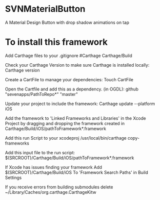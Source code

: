 # SVNMaterialButton
A Material Design Button with drop shadow animations on tap

# To install this framework

Add Carthage files to your .gitignore
 #Carthage
 Carthage/Build

Check your Carthage Version to make sure Carthage is installed locally:
Carthage version

Create a CartFile to manage your dependencies:
Touch CartFile

Open the Cartfile and add this as a dependency. (in OGDL):
 github "sevenapps/PathToRepo*" "master"

Update your project to include the framework:
Carthage update --platform iOS

Add the framework to 'Linked Frameworks and Libraries' in the Xcode Project by dragging and dropping the framework created in
 Carthage/Build/iOS/pathToFramework*.framework

Add this run Script to your xcodeproj
/usr/local/bin/carthage copy-frameworks

Add this input file to the run script:
$(SRCROOT)/Carthage/Build/iOS/pathToFramework*.framework

If Xcode has issues finding your framework Add
 $(SRCROOT)/Carthage/Build/iOS
  To 'Framework Search Paths' in Build Settings

If you receive errors from building submodules delete
~/Library/Caches/org.carthage.CarthageKitw
